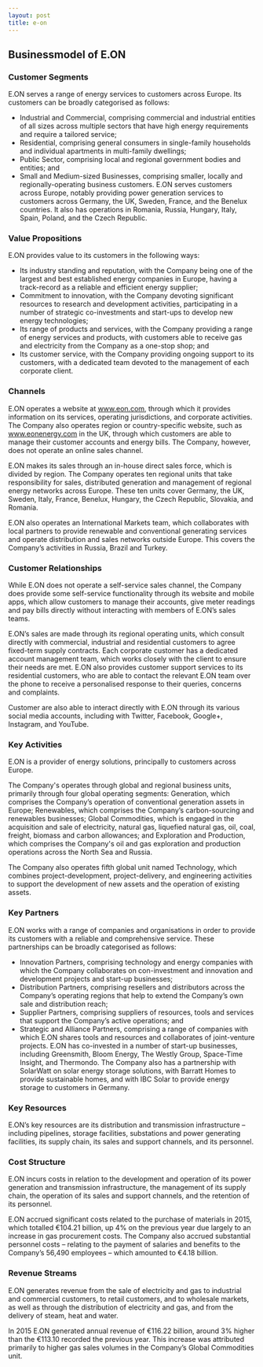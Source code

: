 ```yaml
---
layout: post
title: e-on
---
```


Businessmodel of E.ON
----------------------

### Customer Segments

E.ON serves a range of energy services to customers across Europe. Its customers can be broadly categorised as follows:

 * Industrial and Commercial, comprising commercial and industrial entities of all sizes across multiple sectors that have high energy requirements and require a tailored service;
* Residential, comprising general consumers in single-family households and individual apartments in multi-family dwellings;
* Public Sector, comprising local and regional government bodies and entities; and
* Small and Medium-sized Businesses, comprising smaller, locally and regionally-operating business customers.
 E.ON serves customers across Europe, notably providing power generation services to customers across Germany, the UK, Sweden, France, and the Benelux countries. It also has operations in Romania, Russia, Hungary, Italy, Spain, Poland, and the Czech Republic.

### Value Propositions

E.ON provides value to its customers in the following ways:

 * Its industry standing and reputation, with the Company being one of the largest and best established energy companies in Europe, having a track-record as a reliable and efficient energy supplier;
* Commitment to innovation, with the Company devoting significant resources to research and development activities, participating in a number of strategic co-investments and start-ups to develop new energy technologies;
* Its range of products and services, with the Company providing a range of energy services and products, with customers able to receive gas and electricity from the Company as a one-stop shop; and
* Its customer service, with the Company providing ongoing support to its customers, with a dedicated team devoted to the management of each corporate client.
 ### Channels

E.ON operates a website at www.eon.com, through which it provides information on its services, operating jurisdictions, and corporate activities. The Company also operates region or country-specific website, such as www.eonenergy.com in the UK, through which customers are able to manage their customer accounts and energy bills. The Company, however, does not operate an online sales channel.

E.ON makes its sales through an in-house direct sales force, which is divided by region. The Company operates ten regional units that take responsibility for sales, distributed generation and management of regional energy networks across Europe. These ten units cover Germany, the UK, Sweden, Italy, France, Benelux, Hungary, the Czech Republic, Slovakia, and Romania.

E.ON also operates an International Markets team, which collaborates with local partners to provide renewable and conventional generating services and operate distribution and sales networks outside Europe. This covers the Company’s activities in Russia, Brazil and Turkey.

### Customer Relationships

While E.ON does not operate a self-service sales channel, the Company does provide some self-service functionality through its website and mobile apps, which allow customers to manage their accounts, give meter readings and pay bills directly without interacting with members of E.ON’s sales teams.

E.ON’s sales are made through its regional operating units, which consult directly with commercial, industrial and residential customers to agree fixed-term supply contracts. Each corporate customer has a dedicated account management team, which works closely with the client to ensure their needs are met. E.ON also provides customer support services to its residential customers, who are able to contact the relevant E.ON team over the phone to receive a personalised response to their queries, concerns and complaints.

Customer are also able to interact directly with E.ON through its various social media accounts, including with Twitter, Facebook, Google+, Instagram, and YouTube.

### Key Activities

E.ON is a provider of energy solutions, principally to customers across Europe.

The Company's operates through global and regional business units, primarily through four global operating segments: Generation, which comprises the Company’s operation of conventional generation assets in Europe; Renewables, which comprises the Company’s carbon-sourcing and renewables businesses; Global Commodities, which is engaged in the acquisition and sale of electricity, natural gas, liquefied natural gas, oil, coal, freight, biomass and carbon allowances; and Exploration and Production, which comprises the Company's oil and gas exploration and production operations across the North Sea and Russia.

The Company also operates fifth global unit named Technology, which combines project-development, project-delivery, and engineering activities to support the development of new assets and the operation of existing assets.

### Key Partners

E.ON works with a range of companies and organisations in order to provide its customers with a reliable and comprehensive service. These partnerships can be broadly categorised as follows:

 * Innovation Partners, comprising technology and energy companies with which the Company collaborates on con-investment and innovation and development projects and start-up businesses;
* Distribution Partners, comprising resellers and distributors across the Company’s operating regions that help to extend the Company’s own sale and distribution reach;
* Supplier Partners, comprising suppliers of resources, tools and services that support the Company’s active operations; and
* Strategic and Alliance Partners, comprising a range of companies with which E.ON shares tools and resources and collaborates of joint-venture projects.
 E.ON has co-invested in a number of start-up businesses, including Greensmith, Bloom Energy, The Westly Group, Space-Time Insight, and Thermondo. The Company also has a partnership with SolarWatt on solar energy storage solutions, with Barratt Homes to provide sustainable homes, and with IBC Solar to provide energy storage to customers in Germany.

### Key Resources

E.ON’s key resources are its distribution and transmission infrastructure – including pipelines, storage facilities, substations and power generating facilities, its supply chain, its sales and support channels, and its personnel.

### Cost Structure

E.ON incurs costs in relation to the development and operation of its power generation and transmission infrastructure, the management of its supply chain, the operation of its sales and support channels, and the retention of its personnel.

E.ON accrued significant costs related to the purchase of materials in 2015, which totalled €104.21 billion, up 4% on the previous year due largely to an increase in gas procurement costs. The Company also accrued substantial personnel costs – relating to the payment of salaries and benefits to the Company’s 56,490 employees – which amounted to €4.18 billion.

### Revenue Streams

E.ON generates revenue from the sale of electricity and gas to industrial and commercial customers, to retail customers, and to wholesale markets, as well as through the distribution of electricity and gas, and from the delivery of steam, heat and water.

In 2015 E.ON generated annual revenue of €116.22 billion, around 3% higher than the €113.10 recorded the previous year. This increase was attributed primarily to higher gas sales volumes in the Company’s Global Commodities unit.
